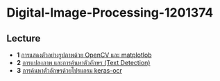 # Digital-Image-Processing-1201374
## Lecture
* **1** [การแสดงตัวอย่างรูปภาพด้วย OpenCV และ matplotlob](https://github.com/mrolarik/Digital-Image-Processing-1201374/blob/master/DIP_01.ipynb)
* **2** [การแปลงภาพ และการค้นหาตัวอักษร (Text Detection)](https://github.com/mrolarik/Digital-Image-Processing-1201374/blob/master/DIP_02.ipynb)
* **3** [การค้นหาตัวอักษรด้วยโปรแกรม keras-ocr](https://github.com/mrolarik/Digital-Image-Processing-1201374/blob/master/DIP_03.ipynb)


